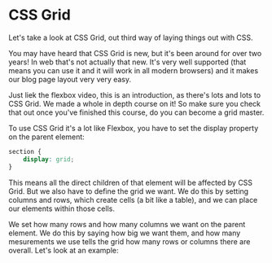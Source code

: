 # CSS Grid

Let's take a look at CSS Grid, out third way of laying things out with CSS.

You may have heard that CSS Grid is new, but it's been around for over two years! In web that's not actually that new. It's very well supported (that means you can use it and it will work in all modern browsers) and it makes our blog page layout very very easy.

Just liek the flexbox video, this is an introduction, as there's lots and lots to CSS Grid. We made a whole in depth course on it! So make sure you check that out once you've finished this course, do you can become a grid master.

To use CSS Grid it's a lot like Flexbox, you have to set the display property on the parent element:

```css
section {
	display: grid;
}
```

This means all the direct children of that element will be affected by CSS Grid. But we also have to define the grid we want. We do this by setting columns and rows, which create cells (a bit like a table), and we can place our elements within those cells.

We set how many rows and how many columns we want on the parent element. We do this by saying how big we want them, and how many mesurements we use tells the grid how many rows or columns there are overall. Let's look at an example:


